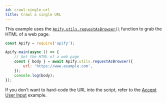 ```yaml
---
id: crawl-single-url
title: Crawl a single URL
---
```


This example uses the [`Apify.utils.requestAsBrowser()`](/docs/2.3/api/utils#utilsrequestasbrowseroptions) function to grab the
HTML of a web page.

```javascript
const Apify = require('apify');

Apify.main(async () => {
    // Get the HTML of a web page
    const { body } = await Apify.utils.requestAsBrowser({
        url: 'https://www.example.com',
    });
    console.log(body);
});
```

If you don't want to hard-code the URL into the script, refer to the [Accept User Input](accept-user-input) example.
